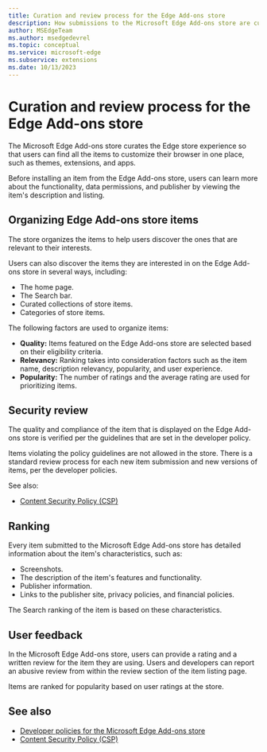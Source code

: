 ```yaml
---
title: Curation and review process for the Edge Add-ons store
description: How submissions to the Microsoft Edge Add-ons store are curated and reviewed by the store team.
author: MSEdgeTeam
ms.author: msedgedevrel
ms.topic: conceptual
ms.service: microsoft-edge
ms.subservice: extensions
ms.date: 10/13/2023
---
```

# Curation and review process for the Edge Add-ons store

The Microsoft Edge Add-ons store curates the Edge store experience so that users can find all the items to customize their browser in one place, such as themes, extensions, and apps.

Before installing an item from the Edge Add-ons store, users can learn more about the functionality, data permissions, and publisher by viewing the item's description and listing.


<!-- ====================================================================== -->
## Organizing Edge Add-ons store items

The store organizes the items to help users discover the ones that are relevant to their interests.

Users can also discover the items they are interested in on the Edge Add-ons store in several ways, including:
* The home page.
* The Search bar.
* Curated collections of store items.
* Categories of store items.

The following factors are used to organize items:
* **Quality:** Items featured on the Edge Add-ons store are selected based on their eligibility criteria.
* **Relevancy:** Ranking takes into consideration factors such as the item name, description relevancy, popularity, and user experience.
* **Popularity:** The number of ratings and the average rating are used for prioritizing items.


<!-- ====================================================================== -->
## Security review

The quality and compliance of the item that is displayed on the Edge Add-ons store is verified per the guidelines that are set in the developer policy.

Items violating the policy guidelines are not allowed in the store. There is a standard review process for each new item submission and new versions of items, per the developer policies.

See also:
* [Content Security Policy (CSP)](../store-policies/csp.md)


<!-- ====================================================================== -->
## Ranking

Every item submitted to the Microsoft Edge Add-ons store has detailed information about the item's characteristics, such as:

* Screenshots.
* The description of the item's features and functionality.
* Publisher information.
* Links to the publisher site, privacy policies, and financial policies.

The Search ranking of the item is based on these characteristics.


<!-- ====================================================================== -->
## User feedback

In the Microsoft Edge Add-ons store, users can provide a rating and a written review for the item they are using. Users and developers can report an abusive review from within the review section of the item listing page.

Items are ranked for popularity based on user ratings at the store.


<!-- ====================================================================== -->
## See also

* [Developer policies for the Microsoft Edge Add-ons store](../store-policies/developer-policies.md)
* [Content Security Policy (CSP)](../store-policies/csp.md)
